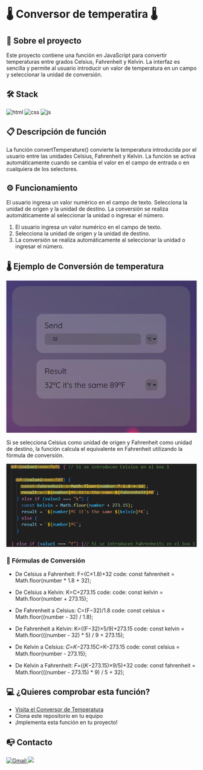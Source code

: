 # 🌡️ Conversor de temperatira 🌡️

## 📜 Sobre el proyecto 

Este proyecto contiene una función en JavaScript para convertir temperaturas entre grados Celsius, Fahrenheit y Kelvin. La interfaz es sencilla y permite al usuario introducir un valor de temperatura en un campo y seleccionar la unidad de conversión.


## 🛠️ Stack 

![html](https://img.shields.io/badge/html5-orange?logo=html5) ![css](https://img.shields.io/badge/CSS3-blue?logo=CSS3) ![js](https://img.shields.io/badge/JavaScript-yellow?logo=JavaScript) 


## 📋 Descripción de función 

La función convertTemperature() convierte la temperatura introducida por el usuario entre las unidades Celsius, Fahrenheit y Kelvin. La función se activa automáticamente cuando se cambia el valor en el campo de entrada o en cualquiera de los selectores.


## ⚙️ Funcionamiento 

El usuario ingresa un valor numérico en el campo de texto.
Selecciona la unidad de origen y la unidad de destino.
La conversión se realiza automáticamente al seleccionar la unidad o ingresar el número.

1. El usuario ingresa un valor numérico en el campo de texto.
2. Selecciona la unidad de origen y la unidad de destino.
3. La conversión se realiza automáticamente al seleccionar la unidad o ingresar el número.

## 🌡️ Ejemplo de Conversión de temperatura 

![Imagen de la aplicación convirtiendo de Celsius a Fahrenheit](./img/deCaF.png)

Si se selecciona Celsius como unidad de origen y Fahrenheit como unidad de destino, la función calcula el equivalente en Fahrenheit utilizando la fórmula de conversión.

![Imagen del código que convierte de Celsius a Fahrenheit](./img/deCaFcode.png)


### 🧮 Fórmulas de Conversión 

- De Celsius a Fahrenheit: F=(C×1.8)+32
code: const fahrenheit = Math.floor(number * 1.8 + 32);

- De Celsius a Kelvin: K=C+273.15
code: code: const kelvin = Math.floor(number + 273.15);

- De Fahrenheit a Celsius: C=(F−32)/1.8
code: const celsius = Math.floor((number - 32) / 1.8);

- De Fahrenheit a Kelvin: K=((F−32)×5/9)+273.15
code: const kelvin = Math.floor(((number - 32) * 5) / 9 + 273.15);

- De Kelvin a Celsius: 𝐶=𝐾−273.15C=K−273.15
code: const celsius = Math.floor(number - 273.15);

- De Kelvin a Fahrenheit: 𝐹=((𝐾−273.15)×9/5)+32
code: const fahrenheit = Math.floor(((number - 273.15) * 9) / 5 + 32);


## 💻 ¿Quieres comprobar esta función? 

- [Visita el Conversor de Temperatura](https://abrahamgalvezv.github.io/Temperature_Converter/)
- Clona este repositorio en tu equipo
- ¡Implementa esta función en tu proyecto! 

## 📭 Contacto 

<a href="mailto:abraham.galvez.vives@gmail.com">
  <img src="https://img.shields.io/badge/Gmail-C6362C?style=for-the-badge&logo=gmail&logoColor=white" alt="Gmail" target="_blank" />
</a>
<a href="https://www.linkedin.com/in/abraham-g%C3%A0lvez-vives-952aa32b2/" target="_blank"><img src="https://img.shields.io/badge/-LinkedIn-%230077B5?style=for-the-badge&logo=linkedin&logoColor=white" target="_blank"></a> 
</p>

